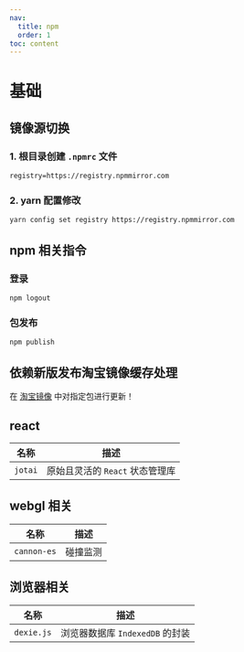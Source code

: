 ```yaml
---
nav:
  title: npm
  order: 1
toc: content
---
```


# 基础

## 镜像源切换

### 1. 根目录创建 `.npmrc` 文件

```shell
registry=https://registry.npmmirror.com
```

### 2. yarn 配置修改

```shell
yarn config set registry https://registry.npmmirror.com
```

## npm 相关指令

### 登录

```shell
npm logout
```

### 包发布

```shell
npm publish
```

## 依赖新版发布淘宝镜像缓存处理

在 [淘宝镜像](https://npmmirror.com/) 中对指定包进行更新！

## react

| 名称    | 描述                            |
| ------- | ------------------------------- |
| `jotai` | 原始且灵活的 `React` 状态管理库 |

## webgl 相关

| 名称        | 描述     |
| ----------- | -------- |
| `cannon-es` | 碰撞监测 |

## 浏览器相关

| 名称       | 描述                            |
| ---------- | ------------------------------- |
| `dexie.js` | 浏览器数据库 `IndexedDB` 的封装 |
